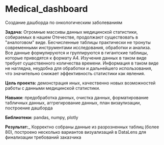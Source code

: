 # Medical_dashboard
Создание дашборда по онкологическим заболеваниям

**Задача:** Огромные массивы данных медицинской статистики, собираемых в нашем Отечестве, продолжают существовать в "аналоговом" виде. Бесчисленные таблицы практически не тронуты современными инструментами исследования, обработки и анализа. Все данные формулируются и группируются в гигантские таблицы, которые приводятся к формату А4. Изучение данных в таком виде требует существенного количества времени. Информация в таком виде не наглядна, неудобна для обработки и дальнейшего использования, что значительно снижает эффективность статистики как явления.

**Цель проекта:** демонстрация иных, качественно новых возможностей работы с данными медицинской статистики.

__Навыки:__ предобработка данных, очистка данных, форматирование табличных данных, аггрегирование данных, план визаулизации, построение дашборда 

__Библиотеки:__ pandas, numpy, plotly

__Результат:___ Корректно собраны данные из разрозненных таблиц (более 80), построено несколько вариантов визуализаций в DataLens для финализации требований заказчика
